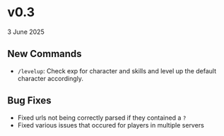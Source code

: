 # v0.3
3 June 2025

## New Commands
- `/levelup`: Check exp for character and skills and level up the default character accordingly.

## Bug Fixes
- Fixed urls not being correctly parsed if they contained a `?`
- Fixed various issues that occured for players in multiple servers

